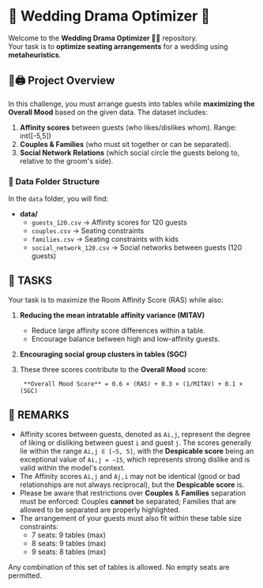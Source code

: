 # 💑 Wedding Drama Optimizer 💑

Welcome to the **Wedding Drama Optimizer 👰🤵** repository.  
Your task is to **optimize seating arrangements** for a wedding using **metaheuristics**.  

## 🔔🖨 Project Overview
In this challenge, you must arrange guests into tables while **maximizing the Overall Mood** based on the given data. The dataset includes:  
1. **Affinity scores** between guests (who likes/dislikes whom). Range: int([-5,5])
2. **Couples & Families** (who must sit together or can be separated).
3. **Social Network Relations** (which social circle the guests belong to, relative to the groom's side).

### 📂 Data Folder Structure
In the `data` folder, you will find:

- **data/**
    - `guests_120.csv` → Affinity scores for 120 guests
    - `couples.csv` → Seating constraints
    - `families.csv` → Seating constraints with kids
    - `social_network_120.csv` → Social networks between guests (120 guests)

## 🔑 TASKS

Your task is to maximize the Room Affinity Score (RAS) while also:

1. **Reducing the mean intratable affinity variance (MITAV)**
    - Reduce large affinity score differences within a table.
    - Encourage balance between high and low-affinity guests.

2. **Encouraging social group clusters in tables (SGC)**

3. These three scores contribute to the **Overall Mood** score:
        
        **Overall Mood Score** = 0.6 × (RAS) + 0.3 × (1/MITAV) + 0.1 × (SGC)

## 📌 REMARKS
- Affinity scores between guests, denoted as `Ai,j`, represent the degree of liking or disliking between guest `i` and guest `j`. The scores generally lie within the range `Ai,j ∈ [−5, 5]`, with the **Despicable score** being an exceptional value of `Ai,j = −15`, which represents strong dislike and is valid within the model's context.
- The Affinity scores `Ai,j` and `Aj,i` may not be identical (good or bad relationships are not always reciprocal), but the **Despicable score** is.
- Please be aware that restrictions over **Couples** & **Families** separation must be enforced: Couples **cannot** be separated; Families that are allowed to be separated are properly highlighted.
- The arrangement of your guests must also fit within these table size constraints:
    - 7 seats: 9 tables (max)
    - 8 seats: 9 tables (max)
    - 9 seats: 8 tables (max)

Any combination of this set of tables is allowed. No empty seats are permitted.